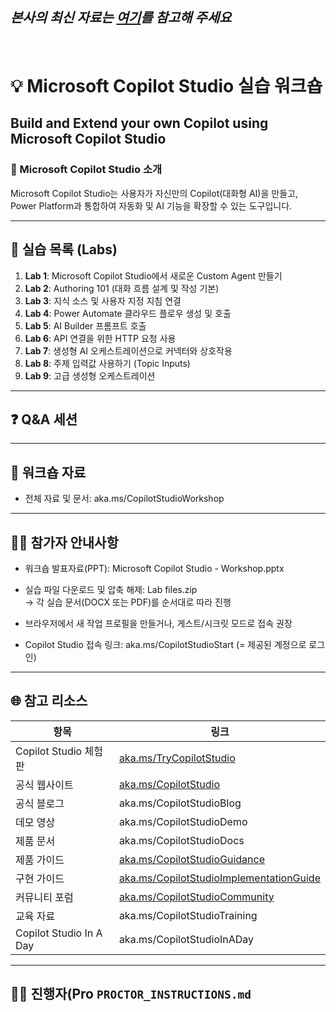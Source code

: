 ## *본사의 최신 자료는 [여기](https://github.com/microsoft/CopilotStudioSamples/blob/main/CopilotStudioWorkshop/README.md)를 참고해 주세요*

</br>

# 💡 Microsoft Copilot Studio 실습 워크숍

## Build and Extend your own Copilot using Microsoft Copilot Studio

### 🔹 Microsoft Copilot Studio 소개
Microsoft Copilot Studio는 사용자가 자신만의 Copilot(대화형 AI)을 만들고, Power Platform과 통합하여 자동화 및 AI 기능을 확장할 수 있는 도구입니다.

---

## 🧪 실습 목록 (Labs)

1. **Lab 1**: Microsoft Copilot Studio에서 새로운 Custom Agent 만들기  
2. **Lab 2**: Authoring 101 (대화 흐름 설계 및 작성 기본)  
3. **Lab 3**: 지식 소스 및 사용자 지정 지침 연결  
4. **Lab 4**: Power Automate 클라우드 플로우 생성 및 호출  
5. **Lab 5**: AI Builder 프롬프트 호출  
6. **Lab 6**: API 연결을 위한 HTTP 요청 사용  
7. **Lab 7**: 생성형 AI 오케스트레이션으로 커넥터와 상호작용  
8. **Lab 8**: 주제 입력값 사용하기 (Topic Inputs)  
9. **Lab 9**: 고급 생성형 오케스트레이션  

---

## ❓ Q&A 세션

---

## 📁 워크숍 자료

- 전체 자료 및 문서: aka.ms/CopilotStudioWorkshop

---

## 👨‍💻 참가자 안내사항

- 워크숍 발표자료(PPT): Microsoft Copilot Studio - Workshop.pptx

- 실습 파일 다운로드 및 압축 해제: Lab files.zip  
  → 각 실습 문서(DOCX 또는 PDF)를 순서대로 따라 진행

- 브라우저에서 새 작업 프로필을 만들거나, 게스트/시크릿 모드로 접속 권장

- Copilot Studio 접속 링크: aka.ms/CopilotStudioStart (= 제공된 계정으로 로그인)

---

## 🌐 참고 리소스

| 항목 | 링크 |
|------|------|
| Copilot Studio 체험판 | [aka.ms/TryCopilotStudio](https://aka.ms/TryCopilotStudio) |
| 공식 웹사이트 | [aka.ms/CopilotStudio](https://aka.ms/CopilotStudio) |
| 공식 블로그 | aka.ms/CopilotStudioBlog |
| 데모 영상 | aka.ms/CopilotStudioDemo |
| 제품 문서 | aka.ms/CopilotStudioDocs |
| 제품 가이드 | [aka.ms/CopilotStudioGuidance](https://aka.ms/CopilotStudioGuidance) |
| 구현 가이드 | [aka.ms/CopilotStudioImplementationGuide](https://aka.ms/CopilotStudioImplementationGuide) |
| 커뮤니티 포럼 | [aka.ms/CopilotStudioCommunity](https://aka.ms/CopilotStudioCommunity) |
| 교육 자료 | aka.ms/CopilotStudioTraining |
| Copilot Studio In A Day | aka.ms/CopilotStudioInADay |

---

## 🧑‍🏫 진행자(Pro `PROCTOR_INSTRUCTIONS.md`
